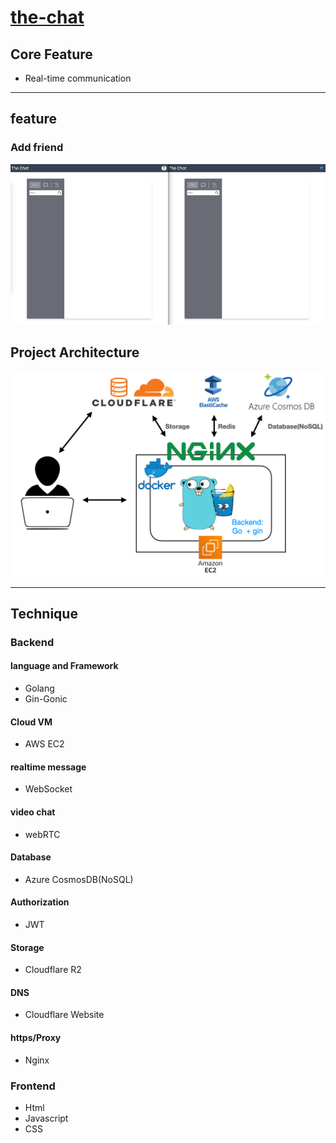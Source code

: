 # [the-chat](https://the-chat.live)

## Core Feature

- Real-time communication

---

## feature

### Add friend

![](/frontend/img/Add%20friend.gif)

## Project Architecture

![](/frontend/img/project_structure.png)

---

## Technique

### Backend

#### language and Framework

- Golang
- Gin-Gonic

#### Cloud VM

- AWS EC2

#### realtime message

- WebSocket

#### video chat

- webRTC

#### Database

- Azure CosmosDB(NoSQL)

#### Authorization

- JWT

#### Storage

- Cloudflare R2

#### DNS

- Cloudflare Website

#### https/Proxy

- Nginx

### Frontend

- Html
- Javascript
- CSS
